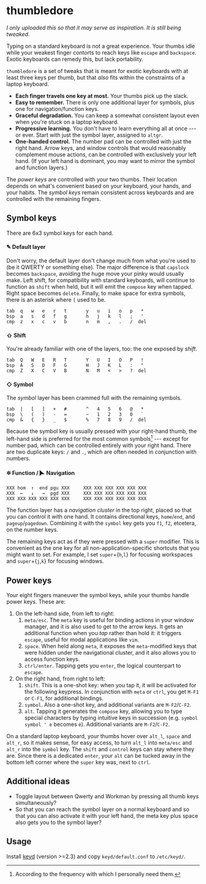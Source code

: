 # thumbledore

*I only uploaded this so that it may serve as inspiration. It is still being 
tweaked.*

Typing on a standard keyboard is not a great experience. Your thumbs 
idle while your weakest finger contorts to reach keys like `escape` and 
`backspace`. Exotic keyboards can remedy this, but lack portability.

`thumbledore` is a set of tweaks that is meant for exotic keyboards with 
at least three keys per thumb, but that *also* fits within the 
constraints of a laptop keyboard.

-   **Each finger travels one key at most.** Your thumbs pick up the slack.
-   **Easy to remember.** There is only one additional layer for 
    symbols, plus one for navigation/function keys.
-   **Graceful degradation.** You can keep a somewhat consistent layout 
    even when you're stuck on a laptop keyboard.
-   **Progressive learning.** You don't have to learn everything all at 
    once --- or ever. Start with just the symbol layer, assigned to 
    `altgr`.
-   **One-handed control.** The number pad can be controlled with just 
    the right hand. Arrow keys, and window controls that would 
    reasonably complement mouse actions, can be controlled with 
    exclusively your left hand.
    (If your left hand is dominant, you may want to mirror the symbol 
    and function layers.)

The *power keys* are controlled with your two thumbs. Their location 
depends on what's convenient based on your keyboard, your hands, and 
your habits. The *symbol keys* remain consistent across keyboards and 
are controlled with the remaining fingers.


## Symbol keys

There are 6x3 symbol keys for each hand.

#### ✎ Default layer

Don't worry, the default layer don't change much from what you're used 
to (be it QWERTY or something else). The major difference is that 
`capslock` becomes `backspace`, avoiding the huge move your pinky would 
usually make. Left shift, for compatibility with standard keyboards, 
will continue to function as `shift` when held, but it will emit the 
`compose` key when tapped. Right space becomes `delete`. Finally, to 
make space for extra symbols, there is an asterisk where `[` used to be.

    tab  q   w   e   r   t       y   u   i   o   p   *
    bsp  a   s   d   f   g       h   j   k   l   ;   '
    cmp  z   x   c   v   b       n   m   ,   .   /  del

#### ⇧ Shift

You're already familiar with one of the layers, too: the one exposed by 
*shift*.

    tab  Q   W   E   R   T       Y   U   I   O   P   !
    bsp  A   S   D   F   G       H   J   K   L   :   "
    cmp  Z   X   C   V   B       N   M   <   >   ?  del

#### ◇ Symbol

The *symbol* layer has been crammed full with the remaining symbols.

    tab  |   [   ]   +   #       ^   4   5   6   @   *
    bsp  \   (   )   -   =       ~   1   2   3   0   `
    cmp  &   {   }   _   $       %   7   8   9   /  del

Because the symbol key is usually pressed with your right-hand thumb, 
the left-hand side is preferred for the most common symbols[^1] --- 
except for number pad, which can be controlled entirely with your right 
hand. There are two duplicate keys: `/` and `.`, which are often needed 
in conjunction with numbers.

[^1]: According to the frequency with which I personally need them.

#### ✲ Function / 🮰 Navigation

    XXX hom  ↑  end pgu XXX     XXX XXX XXX XXX XXX XXX
    XXX  ←   ↓   →  pgd XXX     XXX XXX XXX XXX XXX XXX
    XXX XXX XXX XXX XXX XXX     XXX XXX XXX XXX XXX XXX

The function layer has a *navigation cluster* in the top right, placed 
so that you can control it with one hand. It contains directional keys, 
`home`/`end`, and `pageup`/`pagedown`. Combining it with the `symbol` 
key gets you `f1`, `f2`, etcetera, on the number keys.

The remaining keys act as if they were pressed with a `super` modifier. 
This is convenient as the one key for all non-application-specific 
shortcuts that you might want to set. For example, I set 
`super`+{`h`,`l`} for focusing workspaces and `super`+{`j`,`k`} for 
focusing windows.



## Power keys

Your eight fingers maneuver the symbol keys, while your thumbs handle 
power keys. These are:

1.  On the left-hand side, from left to right:
    1.  `meta/esc`. The `meta` key is useful for binding actions in your 
        window manager, and it is also used to get to the arrow keys. It 
        gets an additional function when you *tap* rather than hold it: 
        it triggers `escape`, useful for modal applications like `vim`.
    2.  `space`. When held along `meta`, it exposes the `meta`-modified 
        keys that were hidden under the navigational cluster, and it 
        also allows you to access function keys.
    3.  `ctrl/enter`. Tapping gets you `enter`, the logical counterpart 
        to `escape`.
2.  On the right hand, from right to left:
    1.  `shift`. This is a one-shot key: when you tap it, it will be 
        activated for the following keypress. In conjunction with `meta` 
        or `ctrl`, you get `M-F1` or `C-F1`, for additional bindings.
    2.  `symbol`. Also a one-shot key, and additional variants are 
        `M-F2`/`C-F2`.
    3.  `alt`. Tapping it generates the `compose` key, allowing you to 
        type special characters by typing intuitive keys in succession 
        (e.g. `symbol symbol ' e` becomes `é`). Additional variants are 
        `M-F2`/`C-F2`.

On a standard laptop keyboard, your thumbs hover over `alt_l`, `space` 
and `alt_r`, so it makes sense, for easy access, to turn `alt_l` into 
`meta/esc` and `alt_r` into the `symbol` key. The `shift` and `control` 
keys can stay where they are. Since there is a dedicated `enter`, your 
`alt` can be tucked away in the bottom left corner where the `super` key 
was, next to `ctrl`.


## Additional ideas

-   Toggle layout between Qwerty and Workman by pressing all thumb keys 
    simultaneously?
-   So that you can reach the symbol layer on a normal keyboard and so 
    that you can also activate it with your left hand, the meta key plus 
    space also gets you to the symbol layer?


## Usage

Install [keyd](https://github.com/rvaiya/keyd) (version >=2.3) and copy 
`keyd/default.conf` to `/etc/keyd/`.
